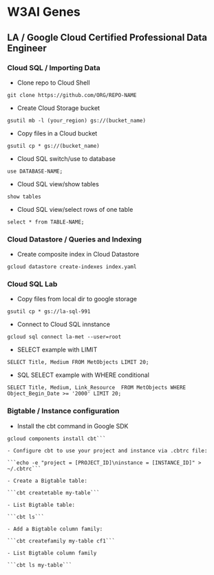# W3AI Genes 

## LA / Google Cloud Certified Professional Data Engineer

### Cloud SQL / Importing Data

- Clone repo to Cloud Shell
```
git clone https://github.com/ORG/REPO-NAME
```
- Create Cloud Storage bucket

```gsutil mb -l (your_region) gs://(bucket_name)```

- Copy files in a Cloud bucket

```gsutil cp * gs://(bucket_name)```

- Cloud SQL switch/use to database

```use DATABASE-NAME;```

- Cloud SQL view/show tables

```show tables```

- Cloud SQL view/select rows of one table

```select * from TABLE-NAME;```

### Cloud Datastore / Queries and Indexing

- Create composite index in Cloud Datastore

```gcloud datastore create-indexes index.yaml```

### Cloud SQL Lab

- Copy files from local dir to google storage

```gsutil cp * gs://la-sql-991```

- Connect to Cloud SQL innstance

```gcloud sql connect la-met --user=root```

- SELECT example with LIMIT

```SELECT Title, Medium FROM MetObjects LIMIT 20;```

- SQL SELECT example with WHERE conditional

```SELECT Title, Medium, Link_Resource  FROM MetObjects WHERE Object_Begin_Date >= '2000' LIMIT 20;```

### Bigtable / Instance configuration

- Install the cbt command in Google SDK

```gcloud components update
gcloud components install cbt```

- Configure cbt to use your project and instance via .cbtrc file:

```echo -e "project = [PROJECT_ID]\ninstance = [INSTANCE_ID]" > ~/.cbtrc```

- Create a Bigtable table:

```cbt createtable my-table```

- List Bigtable table:

```cbt ls```

- Add a Bigtable column family:

```cbt createfamily my-table cf1```

- List Bigtable column family

```cbt ls my-table```

